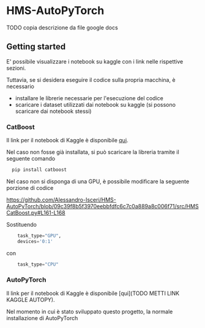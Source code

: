 # HMS-AutoPyTorch

TODO copia descrizione da file google docs

## Getting started

E' possibile visualizzare i notebook su kaggle con i link nelle rispettive sezioni.

Tuttavia, se si desidera eseguire il codice sulla propria macchina, è necessario
* installare le librerie necessarie per l'esecuzione del codice
* scaricare i dataset utilizzati dai notebook su kaggle (si possono scaricare dai notebook stessi)

### CatBoost

Il link per il notebook di Kaggle è disponibile [qui](https://www.kaggle.com/code/alessandroisceri/catboost-hms).

Nel caso non fosse già installata, si può scaricare la libreria tramite il seguente comando

```python
  pip install catboost
```

Nel caso non si disponga di una GPU, è possibile modificare la seguente porzione di codice

https://github.com/Alessandro-Isceri/HMS-AutoPyTorch/blob/09c39f8b5f3970eebbfdfc6c7c0a889a8c006f71/src/HMSCatBoost.py#L161-L168

Sostituendo 
```python
    task_type="GPU",
    devices='0:1'
```
con
```python
    task_type="CPU"
```

### AutoPyTorch

Il link per il notebook di Kaggle è disponibile [qui](TODO METTI LINK KAGGLE AUTOPY).

Nel momento in cui è stato sviluppato questo progetto, la normale installazione di AutoPyTorch
